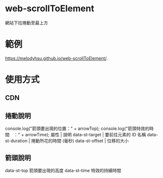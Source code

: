 # web-scrollToElement
網站下拉捲動至最上方

# 範例
https://melodyhsu.github.io/web-scrollToElement/.

# 使用方式
## CDN

## 捲動說明
 console.log("箭頭要出現的位置：" +  arrowTop);
 console.log("箭頭特效的時間　：" + arrowTime);
屬性 | 說明 data-st-target | 要前往元素的 ID 名稱 data-st-duration | 捲動所花的時間 (毫秒) data-st-offset | 位移的大小
## 箭頭說明
data-st-top 箭頭要出現的高度 data-st-time 特效的持續時間